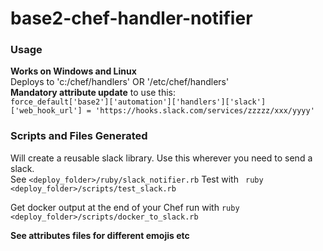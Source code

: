 # base2-chef-handler-notifier

### Usage  
**Works on Windows and Linux**  
Deploys to 'c:/chef/handlers' OR '/etc/chef/handlers'  
**Mandatory attribute update** to use this:  
```force_default['base2']['automation']['handlers']['slack']['web_hook_url'] = 'https://hooks.slack.com/services/zzzzz/xxx/yyyy'```

### Scripts and Files Generated
Will create a reusable slack library.  Use this wherever you need to send a slack.  
See `<deploy_folder>/ruby/slack_notifier.rb`
Test with ` ruby <deploy_folder>/scripts/test_slack.rb`  

Get docker output at the end of your Chef run with `ruby <deploy_folder>/scripts/docker_to_slack.rb`

**See attributes files for different emojis etc**
